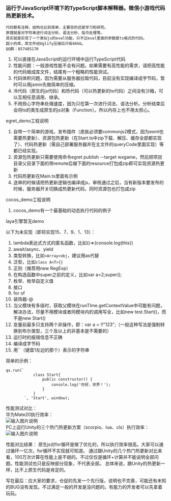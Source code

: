 ### 运行于JavaScript环境下的TypeScript脚本解释器。微信小游戏代码热更新技术。
```
代码都有注释，结构也比较简单，主要目的还是学习和研究。
原理就是对字符串进行词法分析、语法分析、指令处理等。
其实就是实现了一个类似js的eval功能，只不过eval里面的参数是ts格式的代码。
超小的库，库文件经Uglify压缩后只有66kb。
QQ群：857485170
```
1. 可以直接在JavaScript的运行环境中运行TypeScript代码
2. 性能问题：一般游戏性能不会有问题。如果需要有高性能的需求，请把高性能的代码做成库文件，结尾有一个粗略的性能测试。
3. 代码体积问题，因为需要从服务器拉取代码，目前没有实现编译成字节码，暂时可以用jsmin先做简单的压缩。
4. 冷代码（原生的js代码）和热代码（可以热更新的ts代码）之间没有沙箱，可以互相任意调用、继承。
5. 不用担心字符串处理速度，因为只在第一次进行词法、语法分析。分析结束后会将ts的类生成原生的js对象（Function）。所以内存上也不用太担心。

egret_demo工程说明
1. 自带一个简单的游戏，发布插件（皮肤必须要commonjs2模式，因为exml也需要热更新）、资源包热更新（在Start.ts中zip下载、解压、缓存全部都实现了）、代码热更新（需自己部署服务器并在主文件的queryCode里面实现）等都已经实现。
2. 资源包热更新只需要使用命令egret publish --target wxgame，然后把项目目录父目录下面的带remote后缀下面的resource打包成zip即可实现资源热更新
3. 代码热更新在Main.ts里面有示例
4. 送审的时候请把热更新逻辑也编译成js，审核通过之后，当有新版本要发布的时候，服务器开关切换成热更新代码，同时资源包也打包成zip

cocos_demo工程说明
1. cocos_demo有一个最基础的动态执行代码的例子

laya引擎暂无demo

以下为未实现（即将实现15、7、9、1、13）：
1. lambda表达式方式的匿名函数，比如()=>{console.log(this)}
2. await/async、yield
3. 类型转换，比如```<Array>obj```，建议用as代替
4. 泛型，比如```class A<T>{}```
5. 正则（推荐用new RegExp）
6. 在构造函数中super之前的定义，比如var a=2;super();
7. 枚举、枚举自定义值
8. 接口
9. for of
10. 装饰器-@
11. 当父模块有多级时，获取父模块在runTIme.getContextValue中可能有问题，解决办法，尽量不用模块或者同模块内的调用写全，比如new test.Start()，而不是new Start()
12. 变量前最多只支持两个非操作，即：var a = !!"123";（一般这种写法是强制转换到布尔类型，三个及以上的非基本是不需要的）
13. 运行时的报错信息不正确
14. 编译成字节码
15. 用``（键盘1左边的那个）表示的字符串

简单的示例：
```
qs.run(`
            class Start{
                public constructor() {
                    console.log('你好，世界！');
                }
            }
        `, 'Start', window);
```
性能测试对比：<br/>
华为Mate20执行效率：<br/>
![输入图片说明](https://images.gitee.com/uploads/images/2019/0216/204503_bd684190_326091.jpeg "移动设备执行效率.jpg")<br/>
PC上运行Unity的三个热门热更新方案（scorpio、lua、cls）执行效率：<br/>
![输入图片说明](https://images.gitee.com/uploads/images/2019/0216/204705_acb7cfb2_326091.jpeg "Unity热门热更新脚本执行效率.jpg")<br/>

性能对比结果：
原生js对for循环是做了优化的，所以执行效率很高。大家可以通过循环一亿次，for循环不实现就可知道。
通过跟Unity的几个热门热更新对比来看，100万次计算在性能上是不弱的。不过仅仅是循环+计算并不能说明全部问题。性能测试也只是反映部分现象，不代表全部。
总体来说，跟Unity的热更新一样，比不上原生代码是肯定的。

写在最后：应大家的要求，仓促的先发一个先行版，说明也不完善，可能还有未知的BUG没有发现。不过满足一般的开发是没问题的。有能力的开发者可以先拿着玩玩。
